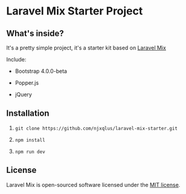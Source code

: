 # Laravel Mix Starter Project

## What's inside?

It's a pretty simple project, it's a starter kit based on [Laravel Mix](https://github.com/JeffreyWay/laravel-mix)

Include: 

- Bootstrap 4.0.0-beta

- Popper.js

- jQuery

## Installation

1) `git clone https://github.com/njxqlus/laravel-mix-starter.git`

2) `npm install`

3) `npm run dev`

## License

Laravel Mix is open-sourced software licensed under the [MIT license](http://opensource.org/licenses/MIT).
